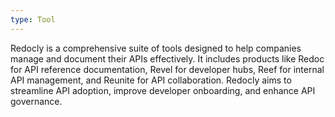 ```yaml
---
type: Tool
---
```


Redocly is a comprehensive suite of tools designed to help companies manage and document their APIs effectively. It includes products like Redoc for API reference documentation, Revel for developer hubs, Reef for internal API management, and Reunite for API collaboration. Redocly aims to streamline API adoption, improve developer onboarding, and enhance API governance.